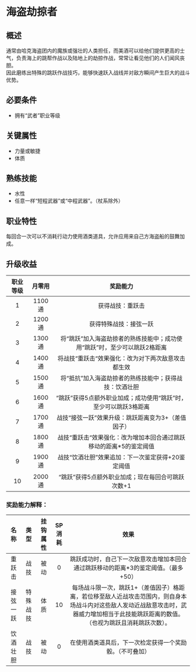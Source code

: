 # 海盗劫掠者

## 概述

通常由哈克海盗团内的魔族或强壮的人类担任，而美酒可以给他们提供更高的士气，负责海上的跳帮作战以及陆地上的劫掠作战，常常让看见他们的人们闻风丧胆。<br>因此磨练出特殊的跳跃作战技巧，能够快速跃入战线并对敌方瞬间产生巨大的战斗优势。

## 必要条件

* 拥有“武者”职业等级

## 关键属性

* 力量或敏捷
* 体质

## 熟练技能

* 水性
* 任意一样“短程武器”或“中程武器”。（杖系除外）
  
## 职业特性

每回合一次可以不消耗行动力使用酒类道具，允许应用来自己方海盗船的鼓舞加成。

## 升级收益

职业等级|月零用|奖励能力
:--:|:--:|:--:
1|1100通|获得战技：重跃击
2|1200通|获得特殊战技：接弦一跃
3|1300通|将“跳跃”加入海盗劫掠者的熟练技能中；成功使用“跳跃”时，至少可以跳跃2格距离
4|1400通|将战技“重跃击“效果强化：改为对下两次敌意攻击都生效
5|1500通|将“抵抗”加入海盗劫掠者的熟练技能中；获得战技：饮酒壮胆
6|1600通|“跳跃”获得5点额外职业加成；成功使用“跳跃”时，至少可以跳跃3格距离
7|1700通|战技“接弦一跃”效果升级：跳跃距离变为3+（差值因子）
8|1800通|战技“重跃击“效果强化：改为增加本回合通过跳跃移动的距离*5的鉴定阈值
9|1900通|战技“饮酒壮胆”效果追加：下一次鉴定获得+20鉴定阈值
10|2000通|“跳跃”获得5点额外职业加成；现在每回合可跳跃次数+1

### 奖励能力解释：

名称|类型|挂钩属性|SP消耗|效果
:--:|:--:|:--:|:--:|:--:
重跃击|战技|被动|0|跳跃成功时，自己下一次敌意攻击增加本回合通过跳跃移动的距离*3的鉴定阈值。（最多+50）
接弦一跃|特殊战技|体质|10|每场战斗限一次，跳跃1+（差值因子）格距离，若位移至敌人近战攻击范围内，则自身本场战斗内对这些敌人发动近战敌意攻击时，武器威力增加相当于此技能跳跃距离的数值。（也视为跳跃且消耗跳跃次数）。
饮酒壮胆|战技|被动|0|在使用酒类道具后，下一次检定获得一个奖励骰。（不可叠加）